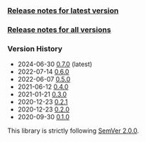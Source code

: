 ### [Release notes for latest version](latest.md)

### [Release notes for all versions](full.md)

### Version History

* 2024-06-30 [0.7.0](0.7.0.md) (latest)
* 2022-07-14 [0.6.0](0.6.0.md)
* 2022-06-07 [0.5.0](0.5.0.md)
* 2021-06-12 [0.4.0](0.4.0.md)
* 2021-01-21 [0.3.0](0.3.0.md)
* 2020-12-23 [0.2.1](0.2.1.md)
* 2020-12-23 [0.2.0](0.2.0.md)
* 2020-09-30 [0.1.0](0.1.0.md)


This library is strictly following [SemVer 2.0.0](https://semver.org/spec/v2.0.0.html).